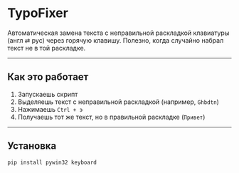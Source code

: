 # TypoFixer

Автоматическая замена текста с неправильной раскладкой клавиатуры (англ ⇄ рус) через горячую клавишу. Полезно, когда случайно набрал текст не в той раскладке.

---

## Как это работает

1. Запускаешь скрипт
2. Выделяешь текст с неправильной раскладкой (например, `Ghbdtn`)
3. Нажимаешь `Ctrl + э`
4. Получаешь тот же текст, но в правильной раскладке (`Привет`)

---

## Установка

```bash
pip install pywin32 keyboard
